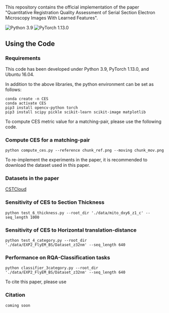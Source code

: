 # 
This repository contains the official implementation of the paper 
"Quantitative Registration Quality Assessment of Serial Section Electron Microscopy Images With Learned Features".


![Python 3.9](https://img.shields.io/badge/python-3.9-green.svg?style=plastic) ![PyTorch 1.13.0](https://img.shields.io/badge/pytorch-1.13.0-green.svg?style=plastic) 

## Using the Code
### Requirements
This code has been developed under Python 3.9, PyTorch 1.13.0, and Ubuntu 16.04.

In addition to the above libraries, the python environment can be set as follows:

```shell
conda create -n CES
conda activate CES
pip3 install opencv-python torch
pip3 install scipy pickle scikit-learn scikit-image matplotlib
```

To compute CES metric value for a matching-pair, please use the following code.
### Compute CES for a matching-pair
```Register
python compute_ces.py --reference chunk_ref.png --moving chunk_mov.png
```

To re-implement the experiments in the paper, it is recommended to download the dataset used in this paper.
### Datasets in the paper

[CSTCloud]()

### Sensitivity of CES to Section Thickness
```Register
python test_6_thickness.py --root_dir './data/mito_dxy6_z1_c' --seq_length 1000
```

### Sensitivity of CES to Horizontal translation-distance
```Register
python test_4_category.py --root_dir './data/EXP2_FlyEM_BS/Dataset_z32nm' --seq_length 640
```

### Performance on RQA-Classification tasks
```Register
python classifier_3category.py --root_dir './data/EXP2_FlyEM_BS/Dataset_z32nm' --seq_length 640
```

To cite this paper, please use
### Citation
```
coming soon
```
